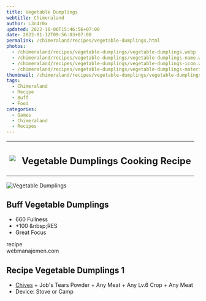 ```yaml
---
title: Vegetable Dumplings
webtitle: Chimeraland
author: L3n4r0x
updated: 2022-10-06T15:46:56+07:00
date: 2022-01-12T09:56:03+07:00
permalink: /chimeraland/recipes/vegetable-dumplings.html
photos:
  - /chimeraland/recipes/vegetable-dumplings/vegetable-dumplings.webp
  - /chimeraland/recipes/vegetable-dumplings/vegetable-dumplings-name.webp
  - /chimeraland/recipes/vegetable-dumplings/vegetable-dumplings-icon.webp
  - /chimeraland/recipes/vegetable-dumplings/vegetable-dumplings-material.webp
thumbnail: /chimeraland/recipes/vegetable-dumplings/vegetable-dumplings.webp
tags:
  - Chimeraland
  - Recipe
  - Buff
  - Food
categories:
  - Games
  - Chimeraland
  - Recipes
---
```


<section id="bootstrap-wrapper"><link rel="stylesheet" href="https://cdn.statically.io/gh/dimaslanjaka/Web-Manajemen/40ac3225/css/bootstrap-4.5-wrapper.css"/><div class="row mb-2"><div class="col-md-12 mb-2"><table class="table" id="post-info"><tbody><tr><td><img class="d-inline-block me-2" src="/chimeraland/recipes/vegetable-dumplings/vegetable-dumplings-icon.webp" width="auto" height="auto"/></td><td><h1 class="fs-5">Vegetable Dumplings Cooking Recipe</h1></td></tr></tbody></table></div></div><div class="card mb-2"><div class="row g-0"><div class="col-sm-4 position-relative mb-2"><img src="/chimeraland/recipes/vegetable-dumplings/vegetable-dumplings-material.webp" class="card-img fit-cover w-100 h-100" alt="Vegetable Dumplings" data-fancybox="true"/></div><div class="col-sm-8 mb-2"><div class="card-body"><h2 class="card-title fs-5">Buff Vegetable Dumplings</h2><div class="card-text"><ul><li>660 Fullness</li><li>+100 &amp;nbsp;RES</li><li>Great Focus</li></ul></div><span class="badge rounded-pill bg-dark">recipe</span></div><div class="card-footer text-end text-muted">webmanajemen.com</div></div></div></div><div class="row mb-2"><div class="col-12 col-lg-6 recipe-item mb-2"><div class="card"><div class="card-body"><h2 class="card-title fs-5">Recipe Vegetable Dumplings 1</h2><div class="card-text"><ul><li><a class="text-decoration-none" href="/chimeraland/materials/chives.html">Chives</a><span> + </span>Job&#x27;s Tears Powder<span> + </span>Any Meat<span> + </span>Any Lv.6 Crop<span> + </span>Any Meat</li><li>Device: Stove or Camp</li></ul></div></div></div></div></div></section>